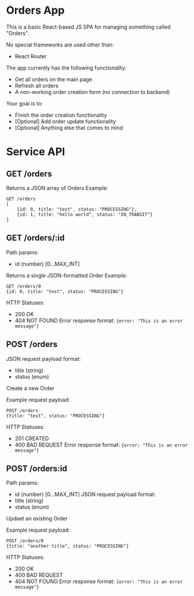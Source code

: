 # Orders App

This is a basic React-based JS SPA for managing something called "Orders".

No special frameworks are used other than:
- React Router

The app currently has the following functionality:
- Get all orders on the main page
- Refresh all orders
- A non-working order creation form (no connection to backend)

Your goal is to:
- Finish the order creation functionality
- [Optional] Add order update functionality
- [Optional] Anything else that comes to mind

# Service API

## GET /orders
Returns a JSON array of Orders
Example:
```
GET /orders
[
    {id: 0, title: "test", status: "PROCESSING"},
    {id: 1, title: "hello world", status: "IN_TRANSIT"}
]
```

## GET /orders/:id
Path params:
- id (number) [0...MAX_INT]

Returns a single JSON-formatted Order
Example:
```
GET /orders/0
{id: 0, title: "test", status: "PROCESSING"}
```

HTTP Statuses:
- 200 OK
- 404 NOT FOUND
Error response format: `{error: "This is an error message"}`

## POST /orders
JSON request payload format:
- title (string)
- status (enum)

Create a new Order

Example request payload:
```
POST /orders
{title: "test", status: "PROCESSING"}
```
HTTP Statuses:
- 201 CREATED
- 400 BAD REQUEST
Error response format: `{error: "This is an error message"}`

## POST /orders:id
Path params:
- id (number) [0...MAX_INT]
JSON request payload format:
- title (string)
- status (enum)

Updaet an existing Order

Example request payload:
```
POST /orders/0
{title: "another title", status: "PROCESSING"}
```
HTTP Statuses:
- 200 OK
- 400 BAD REQUEST
- 404 NOT FOUND
Error response format: `{error: "This is an error message"}`